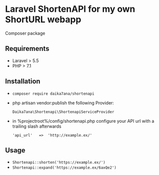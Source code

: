 # Laravel ShortenAPI for my own ShortURL webapp
Composer package

## Requirements
 - Laravel > 5.5
 - PHP > 7.1

## Installation

 - `composer require daika7ana/shortenapi`
 - php artisan vendor:publish the following Provider:
 
   `Daika7ana\Shortenapi\ShortenapiServiceProvider`
- in %projectroot%/config/shortenapi.php configure your API url with a trailing slash afterwards

   `'api_url'   =>  'http://example.ex/' `

## Usage
- `Shortenapi::shorten('https://example.ex/')`
- `Shortenapi::expand('https://example.ex/6axQe2')`
